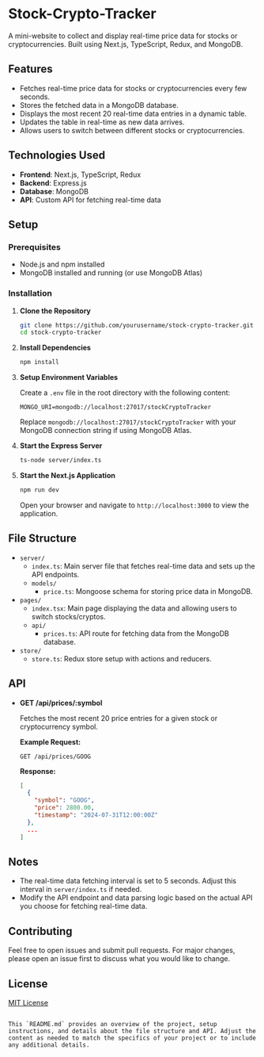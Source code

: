 # Stock-Crypto-Tracker

A mini-website to collect and display real-time price data for stocks or cryptocurrencies. Built using Next.js, TypeScript, Redux, and MongoDB.

## Features

- Fetches real-time price data for stocks or cryptocurrencies every few seconds.
- Stores the fetched data in a MongoDB database.
- Displays the most recent 20 real-time data entries in a dynamic table.
- Updates the table in real-time as new data arrives.
- Allows users to switch between different stocks or cryptocurrencies.

## Technologies Used

- **Frontend**: Next.js, TypeScript, Redux
- **Backend**: Express.js
- **Database**: MongoDB
- **API**: Custom API for fetching real-time data

## Setup

### Prerequisites

- Node.js and npm installed
- MongoDB installed and running (or use MongoDB Atlas)

### Installation

1. **Clone the Repository**

   ```bash
   git clone https://github.com/yourusername/stock-crypto-tracker.git
   cd stock-crypto-tracker
   ```

2. **Install Dependencies**

   ```bash
   npm install
   ```

3. **Setup Environment Variables**

   Create a `.env` file in the root directory with the following content:

   ```
   MONGO_URI=mongodb://localhost:27017/stockCryptoTracker
   ```

   Replace `mongodb://localhost:27017/stockCryptoTracker` with your MongoDB connection string if using MongoDB Atlas.

4. **Start the Express Server**

   ```bash
   ts-node server/index.ts
   ```

5. **Start the Next.js Application**

   ```bash
   npm run dev
   ```

   Open your browser and navigate to `http://localhost:3000` to view the application.

## File Structure

- `server/`
  - `index.ts`: Main server file that fetches real-time data and sets up the API endpoints.
  - `models/`
    - `price.ts`: Mongoose schema for storing price data in MongoDB.
- `pages/`
  - `index.tsx`: Main page displaying the data and allowing users to switch stocks/cryptos.
  - `api/`
    - `prices.ts`: API route for fetching data from the MongoDB database.
- `store/`
  - `store.ts`: Redux store setup with actions and reducers.

## API

- **GET /api/prices/:symbol**

  Fetches the most recent 20 price entries for a given stock or cryptocurrency symbol.

  **Example Request:**

  ```
  GET /api/prices/GOOG
  ```

  **Response:**

  ```json
  [
    {
      "symbol": "GOOG",
      "price": 2800.00,
      "timestamp": "2024-07-31T12:00:00Z"
    },
    ...
  ]
  ```

## Notes

- The real-time data fetching interval is set to 5 seconds. Adjust this interval in `server/index.ts` if needed.
- Modify the API endpoint and data parsing logic based on the actual API you choose for fetching real-time data.

## Contributing

Feel free to open issues and submit pull requests. For major changes, please open an issue first to discuss what you would like to change.

## License

[MIT License](LICENSE)

```

This `README.md` provides an overview of the project, setup instructions, and details about the file structure and API. Adjust the content as needed to match the specifics of your project or to include any additional details.
